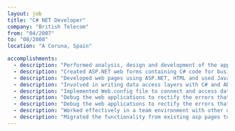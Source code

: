 ```yaml
---
layout: job
title: "C# NET Developer"
company: "British Telecom"
from: "04/2007"
to: "08/2008"
location: "A Coruna, Spain"

accomplishments:
  - description: "Performed analysis, design and development of the application according to the user requirements."
  - description: "Created ASP.NET web forms containing C# code for business and data access logics."
  - description: "Developed web pages using ASP.NET, HTML and used JavaScript for styling the web pages."
  - description: "Involved in writing data access layers with C# and ADO.NET."
  - description: "Implemented Web.config file to connect and access data from SQL Server."
  - description: "Debug the web applications to rectify the errors that surface during the operations."
  - description: "Debug the web applications to rectify the errors that surface during the operations."
  - description: "Worked effectively in a team environment with other developers, analysts, project managers and client staff."
  - description: "Migrated the functionality from existing asp pages to new ASPX pages and also added new functionality to reflect the Business Users requirements."
---
```

